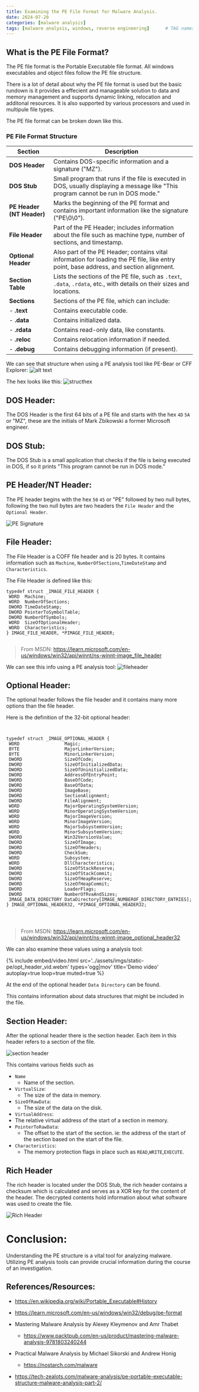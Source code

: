 ```yaml
---
title: Examining the PE File Format for Malware Analysis.
date: 2024-07-20 
categories: [malware analysis]
tags: [malware analysis, windows, reverse engineering]      # TAG names should always be lowercase
---
```



## What is the PE File Format?

The PE file format is the Portable Executable file format. All windows executables and object files follow the PE file structure.

There is a lot of detail about why the PE file format is used but the basic rundown is it provides a effecient and manageable solution to data and memory management and supports dynamic linking, relocation and additonal resources. It is also supported by various processors and used in multipule file types.




The PE file format can be broken down like this.

### PE File Format Structure

| **Section**          | **Description**                                                                 |
|----------------------|---------------------------------------------------------------------------------|
| **DOS Header**       | Contains DOS-specific information and a signature ("MZ").                        |
| **DOS Stub**         | Small program that runs if the file is executed in DOS, usually displaying a message like "This program cannot be run in DOS mode." |
| **PE Header (NT Header)** | Marks the beginning of the PE format and contains important information like the signature ("PE\0\0").                  |
| **File Header**      | Part of the PE Header; includes information about the file such as machine type, number of sections, and timestamp.  |
| **Optional Header**  | Also part of the PE Header; contains vital information for loading the PE file, like entry point, base address, and section alignment. |
| **Section Table**    | Lists the sections of the PE file, such as `.text`, `.data`, `.rdata`, etc., with details on their sizes and locations. |
| **Sections**         |  Sections of the PE file, which can include:                             |
| - **.text**           | Contains executable code.                                                        |
| - **.data**           | Contains initialized data.                                                        |
| - **.rdata**          | Contains read-only data, like constants.                                          |
| - **.reloc**          | Contains relocation information if needed.                                        |
| - **.debug**          | Contains debugging information (if present).                                      |

We can see that structure when using a PE analysis tool like PE-Bear or CFF Explorer:
![alt text](../assets/imgs/static-pe/PEBEARHEADER.png)




The hex looks like this:
![structhex](../assets/imgs/static-pe/PE_header_cff.png)


## DOS Header:


The DOS Header is the first 64 bits of a PE file and starts with the hex `4D` `5A` or "MZ", these are the initials of Mark Zbikowski a former Microsoft engineer.


## DOS Stub:


The DOS Stub is a small application that checks if the file is being executed in DOS, if so it prints "This program cannot be run in DOS mode."






## PE Header/NT Header:


The PE header begins with the hex `50` `45` or "PE" followed by two null bytes, following the two null bytes are two headers the `File Header` and the `Optional Header`.


![PE Signature](../assets/imgs/static-pe/PESIGN.png)


## File Header:
The File Header is a COFF file header and is 20 bytes. It contains information such as `Machine`, `NumberOfSections`,`TimeDateStamp` and `Characteristics`.


The File Header is defined like this:
```
typedef struct _IMAGE_FILE_HEADER {
 WORD  Machine;
 WORD  NumberOfSections;
 DWORD TimeDateStamp;
 DWORD PointerToSymbolTable;
 DWORD NumberOfSymbols;
 WORD  SizeOfOptionalHeader;
 WORD  Characteristics;
} IMAGE_FILE_HEADER, *PIMAGE_FILE_HEADER;


```
> From MSDN: <https://learn.microsoft.com/en-us/windows/win32/api/winnt/ns-winnt-image_file_header>




We can see this info using a PE analysis tool:
![fileheader](../assets/imgs/static-pe/fileheader.png)










## Optional Header:


The optional header follows the file header and it contains many more options than the file header.




Here is the definition of the 32-bit optional header:
```


typedef struct _IMAGE_OPTIONAL_HEADER {
 WORD                 Magic;
 BYTE                 MajorLinkerVersion;
 BYTE                 MinorLinkerVersion;
 DWORD                SizeOfCode;
 DWORD                SizeOfInitializedData;
 DWORD                SizeOfUninitializedData;
 DWORD                AddressOfEntryPoint;
 DWORD                BaseOfCode;
 DWORD                BaseOfData;
 DWORD                ImageBase;
 DWORD                SectionAlignment;
 DWORD                FileAlignment;
 WORD                 MajorOperatingSystemVersion;
 WORD                 MinorOperatingSystemVersion;
 WORD                 MajorImageVersion;
 WORD                 MinorImageVersion;
 WORD                 MajorSubsystemVersion;
 WORD                 MinorSubsystemVersion;
 DWORD                Win32VersionValue;
 DWORD                SizeOfImage;
 DWORD                SizeOfHeaders;
 DWORD                CheckSum;
 WORD                 Subsystem;
 WORD                 DllCharacteristics;
 DWORD                SizeOfStackReserve;
 DWORD                SizeOfStackCommit;
 DWORD                SizeOfHeapReserve;
 DWORD                SizeOfHeapCommit;
 DWORD                LoaderFlags;
 DWORD                NumberOfRvaAndSizes;
 IMAGE_DATA_DIRECTORY DataDirectory[IMAGE_NUMBEROF_DIRECTORY_ENTRIES];
} IMAGE_OPTIONAL_HEADER32, *PIMAGE_OPTIONAL_HEADER32;




```


> From MSDN: <https://learn.microsoft.com/en-us/windows/win32/api/winnt/ns-winnt-image_optional_header32>


We can also examine these values using a analysis tool:


{%
 include embed/video.html
 src='../assets/imgs/static-pe/opt_header_vid.webm'
 types='ogg|mov'
 title='Demo video'
 autoplay=true
 loop=true
 muted=true
%}


At the end of the optional header `Data Directory` can be found.


This contains information about data structures that might be included in the file.




## Section Header:


After the optional header there is the section header. Each item in this header refers to a section of the file.


![section header](../assets/imgs/static-pe/section_hdr.png)


This contains various fields such as
* `Name`
   * Name of the section.
* `VirtualSize`:
   * The size of the data in memory.
* `SizeOfRawData`:
   * The size of the data on the disk.
* `VirtualAddress`:
*  The relative virtual address of the start of a section in memory.
* `PointerToRawData`:
   * The offset to the start of the section. ie: the address of the start of the section based on the start of the file.
* `Characteristics`:
   * The memory protection flags in place such as `READ`,`WRITE`,`EXECUTE`.


## Rich Header


The rich header is located under the DOS Stub, the rich header contains a checksum which is calculated and serves as a XOR key for the content of the header. The decrypted contents hold information about what software was used to create the file.


![Rich Header](../assets/imgs/static-pe/Richhdr.png)














# Conclusion:
Understanding the PE structure is a vital tool for analyzing malware. Utilizing PE analysis tools can provide crucial information during the course of an investigation.




## References/Resources:

* <https://en.wikipedia.org/wiki/Portable_Executable#History>

* <https://learn.microsoft.com/en-us/windows/win32/debug/pe-format>

* Mastering Malware Analysis by Alexey Kleymenov and Amr Thabet 
   * <https://www.packtpub.com/en-us/product/mastering-malware-analysis-9781803240244>
   
* Practical Malware Analysis by Michael Sikorski and Andrew Honig 
   * <https://nostarch.com/malware>

* <https://tech-zealots.com/malware-analysis/pe-portable-executable-structure-malware-analysis-part-2/>


